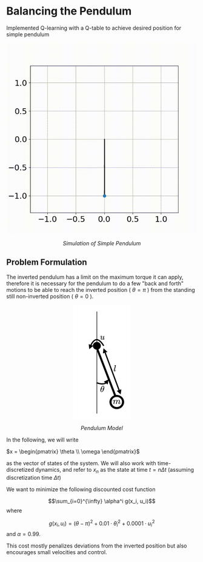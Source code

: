 # Balancing the Pendulum
Implemented Q-learning with a Q-table to achieve desired position for simple pendulum

<p align = 'center'><img src ='assets/pendulum.gif'></p>   
<p align = 'center'><em>Simulation of Simple Pendulum</em></p> 

## Problem Formulation

The inverted pendulum has a limit on the maximum torque it can apply, therefore it is necessary for the pendulum to do a few "back and forth" motions to be able to reach the inverted position ( $\theta=\pi$ ) from the standing still non-inverted position ( $\theta=0$ ).

<p align = 'center'><img src ='pendulum.png' width="150" height="300" ></p> 
<p align = 'center'><em>Pendulum Model</em></p> 

In the following, we will write 

$x = \begin{pmatrix} 
\theta \\ 
\omega 
\end{pmatrix}$

as the vector of states of the system. We will also work with time-discretized dynamics, and refer to $x_n$ as the state at time $t = n \Delta t$ (assuming discretization time $\Delta t$)

We want to minimize the following discounted cost function

$$\sum_{i=0}^{\infty} \alpha^i g(x_i, u_i)$$ where 

$$g(x_i, u_i) = (\theta-\pi)^2 + 0.01 \cdot \dot{\theta}_i^2 + 0.0001 \cdot u_i^2 $$ and $\alpha=0.99$.

This cost mostly penalizes deviations from the inverted position but also encourages small velocities and control.
